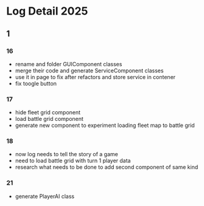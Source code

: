 # Log Detail 2025

## 1

### 16

- rename and folder GUIComponent classes
- merge their code and generate ServiceComponent classes
- use it in page to fix after refactors and store service in contener
- fix toogle button

### 17

- hide fleet grid component
- load battle grid component
- generate new component to experiment loading fleet map to battle grid 

### 18

- now log needs to tell the story of a game
- need to load battle grid with turn 1 player data
- research what needs to be done to add second component of same kind

### 21

- generate PlayerAI class